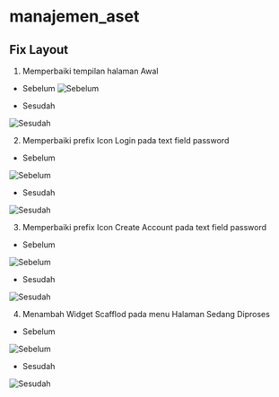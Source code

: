 # manajemen_aset

## Fix Layout

1. Memperbaiki tempilan halaman Awal
- Sebelum
![Sebelum](readme-img/awal-belum.png)

- Sesudah

![Sesudah](readme-img/awal-sudah.png)

2. Memperbaiki prefix Icon Login pada text field password
- Sebelum

![Sebelum](readme-img/preflog-belum.png)

- Sesudah

![Sesudah](readme-img/preflog-sudah.png)

3. Memperbaiki prefix Icon Create Account pada text field password
- Sebelum

![Sebelum](readme-img/prefac-belum.png)

- Sesudah

![Sesudah](readme-img/prefac-sudah.png)

4. Menambah Widget Scafflod pada menu Halaman Sedang Diproses 
- Sebelum

![Sebelum](readme-img/scfld-belum.png)

- Sesudah

![Sesudah](readme-img/scfld-sudah.png)



